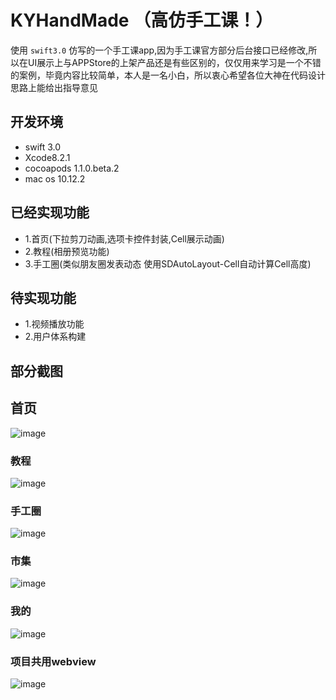# KYHandMade （高仿手工课！）

使用 `swift3.0` 仿写的一个手工课app,因为手工课官方部分后台接口已经修改,所以在UI展示上与APPStore的上架产品还是有些区别的，仅仅用来学习是一个不错的案例，毕竟内容比较简单，本人是一名小白，所以衷心希望各位大神在代码设计思路上能给出指导意见

## 开发环境

- swift 3.0
- Xcode8.2.1
- cocoapods 1.1.0.beta.2
- mac os 10.12.2

## 已经实现功能


- 1.首页(下拉剪刀动画,选项卡控件封装,Cell展示动画)
- 2.教程(相册预览功能)
- 3.手工圈(类似朋友圈发表动态 使用SDAutoLayout-Cell自动计算Cell高度)

## 待实现功能


- 1.视频播放功能
- 2.用户体系构建

## 部分截图


## 首页

![image](http://upload-images.jianshu.io/upload_images/694556-a4ca08fbea3dfecc.png?imageMogr2/auto-orient/strip%7CimageView2/2/w/1240)


### 教程

![image](http://upload-images.jianshu.io/upload_images/694556-76e3f73e1e80742a.png?imageMogr2/auto-orient/strip%7CimageView2/2/w/1240)


### 手工圈

![image](http://upload-images.jianshu.io/upload_images/694556-fb261da2432b1fde.png?imageMogr2/auto-orient/strip%7CimageView2/2/w/1240)

### 市集

![image](http://upload-images.jianshu.io/upload_images/694556-a8a198e330470be1.png?imageMogr2/auto-orient/strip%7CimageView2/2/w/1240)

### 我的

![image](http://upload-images.jianshu.io/upload_images/694556-394dc4451fe34ebd.png?imageMogr2/auto-orient/strip%7CimageView2/2/w/1240)

### 项目共用webview

![image](http://upload-images.jianshu.io/upload_images/694556-20d26296ff3be96e.png?imageMogr2/auto-orient/strip%7CimageView2/2/w/1240)

